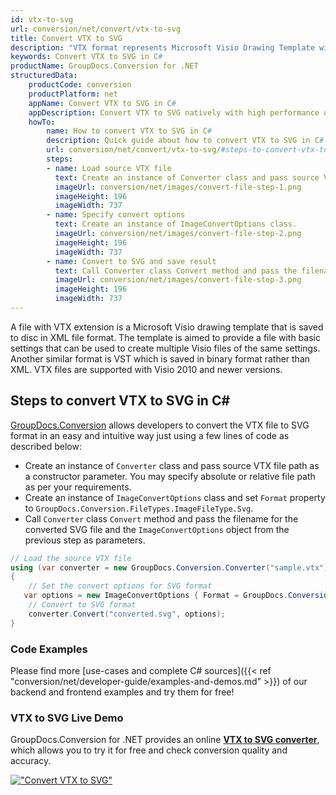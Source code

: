 ```yaml
---
id: vtx-to-svg
url: conversion/net/convert/vtx-to-svg
title: Convert VTX to SVG
description: "VTX format represents Microsoft Visio Drawing Template with .vtx extension. Learn how to convert VTX to SVG file programmatically in C# language using GroupDocs.Conversion for .NET library."
keywords: Convert VTX to SVG in C#
productName: GroupDocs.Conversion for .NET
structuredData:
    productCode: conversion
    productPlatform: net
    appName: Convert VTX to SVG in C#
    appDescription: Convert VTX to SVG natively with high performance using C# language and server side GroupDocs.Conversion for .NET APIs, without the use of any software like Microsoft or Open Office.
    howTo:
        name: How to convert VTX to SVG in C# 
        description: Quick guide about how to convert VTX to SVG in C# with high performance and accuracy.
        url: conversion/net/convert/vtx-to-svg/#steps-to-convert-vtx-to-svg-in-c
        steps:
        - name: Load source VTX file 
          text: Create an instance of Converter class and pass source VTX file path as a constructor parameter. You may specify absolute or relative file path as per your requirements. 
          imageUrl: conversion/net/images/convert-file-step-1.png
          imageHeight: 196
          imageWidth: 737
        - name: Specify convert options 
          text: Create an instance of ImageConvertOptions class.
          imageUrl: conversion/net/images/convert-file-step-2.png
          imageHeight: 196
          imageWidth: 737
        - name: Convert to SVG and save result 
          text: Call Converter class Convert method and pass the filename for the converted HTML file and the ImageConvertOptions object from the previous step as parameters.
          imageUrl: conversion/net/images/convert-file-step-3.png
          imageHeight: 196
          imageWidth: 737
---
```


A file with VTX extension is a Microsoft Visio drawing template that is saved to disc in XML file format. The template is aimed to provide a file with basic settings that can be used to create multiple Visio files of the same settings. Another similar format is VST which is saved in binary format rather than XML. VTX files are supported with Visio 2010 and newer versions.

## Steps to convert VTX to SVG in C#

[GroupDocs.Conversion](https://products.groupdocs.com/conversion/net) allows developers to convert the VTX file to SVG format in an easy and intuitive way just using a few lines of code as described below:

* Create an instance of `Converter` class and pass source VTX file path as a constructor parameter. You may specify absolute or relative file path as per your requirements. 
* Create an instance of `ImageConvertOptions` class and set `Format` property to `GroupDocs.Conversion.FileTypes.ImageFileType.Svg`.
* Call `Converter` class `Convert` method and pass the filename for the converted SVG file and the `ImageConvertOptions` object from the previous step as parameters.

```csharp
// Load the source VTX file
using (var converter = new GroupDocs.Conversion.Converter("sample.vtx"))
{
    // Set the convert options for SVG format
   var options = new ImageConvertOptions { Format = GroupDocs.Conversion.FileTypes.ImageFileType.Svg };
    // Convert to SVG format
    converter.Convert("converted.svg", options);
}
```

### Code Examples

Please find more [use-cases and complete C# sources]({{< ref "conversion/net/developer-guide/examples-and-demos.md" >}}) of our backend and frontend examples and try them for free!

### VTX to SVG Live Demo

GroupDocs.Conversion for .NET provides an online [**VTX to SVG converter**](https://products.groupdocs.app/conversion/vtx-to-svg), which allows you to try it for free and check conversion quality and accuracy.

[!["Convert VTX to SVG"](conversion/net/images/convert-to-svg/convert-vtx-to-svg.png)](https://products.groupdocs.app/conversion/vtx-to-svg)